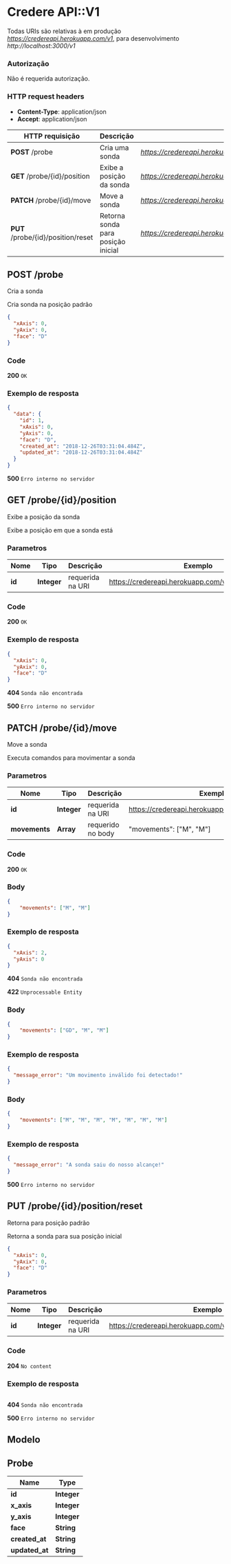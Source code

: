 # Credere API::V1

Todas URIs são relativas à em produção *https://credereapi.herokuapp.com/v1*, para desenvolvimento *http://localhost:3000/v1*

### Autorização

Não é requerida autorização.

### HTTP request headers

 - **Content-Type**: application/json
 - **Accept**: application/json

HTTP requisição | Descrição | Exemplo
------------- | ------------- | -------------
**POST** /probe | Cria uma sonda | *https://credereapi.herokuapp.com/v1/probe*
**GET** /probe/{id}/position | Exibe a posição da sonda | *https://credereapi.herokuapp.com/v1/probe/1/position*
**PATCH** /probe/{id}/move | Move a sonda | *https://credereapi.herokuapp.com/v1/probe/1/move*
**PUT** /probe/{id}/position/reset | Retorna sonda para posição inicial | *https://credereapi.herokuapp.com/v1/probe/1/position/reset*


## **POST** /probe

Cria a sonda

Cria sonda na posição padrão 
```json
{
  "xAxis": 0,
  "yAxix": 0,
  "face": "D"
}
```
### Code
**200** ```OK```
### Exemplo de resposta
```json
{
  "data": {
    "id": 1,
    "xAxis": 0,
    "yAxis": 0,
    "face": "D",
    "created_at": "2018-12-26T03:31:04.484Z",
    "updated_at": "2018-12-26T03:31:04.484Z"
  }
}
```
**500** ```Erro interno no servidor```

## **GET** /probe/{id}/position

Exibe a posição da sonda

Exibe a posição em que a sonda está

### Parametros

Nome | Tipo | Descrição | Exemplo
------------- | ------------- | ------------- | -------------
 **id** | **Integer** | requerida na URI | https://credereapi.herokuapp.com/v1/probe/1/position

### Code
**200** ```OK```
### Exemplo de resposta
```json
{
  "xAxis": 0,
  "yAxix": 0,
  "face": "D"
}
```
**404** ```Sonda não encontrada```

**500** ```Erro interno no servidor```

## **PATCH** /probe/{id}/move

Move a sonda

Executa comandos para movimentar a sonda

### Parametros

Nome | Tipo | Descrição | Exemplo
------------- | ------------- | ------------- | -------------
 **id** | **Integer** | requerida na URI | https://credereapi.herokuapp.com/v1/probe/1/move
 **movements** | **Array** | requerido no body | "movements": ["M", "M"]

### Code
**200** ```OK```

### Body
```json
{
	"movements": ["M", "M"]
}
```
### Exemplo de resposta
```json
{
  "xAxis": 2,
  "yAxis": 0
}
```
**404** ```Sonda não encontrada```

**422** ```Unprocessable Entity```

### Body
```json
{
	"movements": ["GD", "M", "M"]
}
```

### Exemplo de resposta
```json
{
  "message_error": "Um movimento inválido foi detectado!"
}
```

### Body
```json
{
	"movements": ["M", "M", "M", "M", "M", "M", "M"]
}
```

### Exemplo de resposta
```json
{
  "message_error": "A sonda saiu do nosso alcançe!"
}
```

**500** ```Erro interno no servidor```

## **PUT** /probe/{id}/position/reset

Retorna para posição padrão

Retorna a sonda para sua posição inicial
```json
{
  "xAxis": 0,
  "yAxix": 0,
  "face": "D"
}
```

### Parametros

Nome | Tipo | Descrição | Exemplo
------------- | ------------- | ------------- | -------------
 **id** | **Integer** | requerida na URI | https://credereapi.herokuapp.com/v1/probe/1/position/reset


### Code
**204** ```No content```

### Exemplo de resposta
```

```
**404** ```Sonda não encontrada```

**500** ```Erro interno no servidor```

## Modelo

## Probe
Name | Type |
------------ | ------------- |
**id** | **Integer** | 
**x_axis** | **Integer** | 
**y_axis** | **Integer** | 
**face** | **String** | 
**created_at** | **String** | 
**updated_at** | **String** |